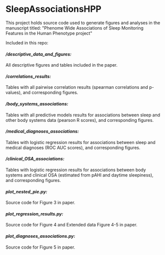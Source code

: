 # SleepAssociationsHPP

This project holds source code used to generate figures and analyses in the manuscript titled: "Phenome Wide Associations of Sleep Monitoring Features in the Human Phenotype project"

Included in this repo:

#### _/descriptive_data_and_figures:_
  
All descriptive figures and tables included in the paper.

#### _/correlations_results:_
  
Tables with all pairwise correlation results (spearman correlations and p-values), and corresponding figures.
  
#### _/body_systems_associations:_
  
Tables with all predictive models results for associations between sleep and other body systems data (pearson R scores), and corresponding figures.
  
#### _/medical_diagnoses_associations:_

Tables with logistic regression results for associations between sleep and medical diagnoses (ROC AUC scores), and corresponding figures.

#### _/clinical_OSA_associations:_

Tables with logistic regression results for associations between body systems and clinical OSA (estimated from pAHI and daytime sleepiness), and corresponding figures.

#### _plot_nested_pie.py:_
  
Source code for Figure 3 in paper.
  
#### _plot_regression_results.py:_
  
Source code for Figure 4 and Extended data Figure 4-5 in paper.

#### _plot_diagnoses_associations.py:_
  
Source code for Figure 5 in paper.
